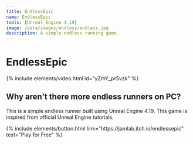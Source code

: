 ```yaml
---
title: EndlessEpic
name: EndlessEpic
tools: [Unreal Engine 4.19]
image: /data/images/endless/endless.jpg
description: A simple endless running game.
---
```


# EndlessEpic

{% include elements/video.html id="yZmY_pr5vzk" %}

## Why aren't there more endless runners on PC?
This is a simple endless runner built using Unreal Engine 4.19. This game is inspired from official Unreal Engine tutorials.

<p class="text-center">
{% include elements/button.html link="https://jamlab.itch.io/endlessepic" text="Play for Free" %}
</p>